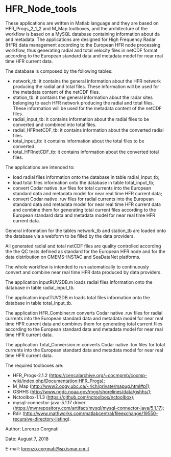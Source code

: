 # HFR_Node_tools
These applications are written in Matlab language and they are based on HFR_Progs_2_1_2 and M_Map toolboxes, and the architecture of the workflow is based on a MySQL database containing information about da and metadata. The applications are designed for High Frequency Radar (HFR) data management according to the European HFR node processing workflow, thus generating radial and total velocity files in netCDF format according to the European standard data and metadata model for near real time HFR current data.

The database is composed by the following tables:
- network_tb: it contains the general information about the HFR network producing the radial and total files. These information will be used for the metadata content of the netCDF files.
- station_tb: it contains the general information about the radar sites belonging to each HFR network producing the radial and total files. These information will be used for the metadata content of the netCDF files.
- radial_input_tb: it contains information about the radial files to be converted and combined into total files.
- radial_HFRnetCDF_tb: it contains information about the converted radial files.
- total_input_tb: it contains information about the total files to be converted.
- total_HFRnetCDF_tb: it contains information about the converted total files.

The applications are intended to:
- load radial files information onto the database in table radial_input_tb;
- load total files information onto the database in table total_input_tb;
- convert Codar native .tuv files for total currents into the European standard data and metadata model for near real time HFR current data;
- convert Codar native .ruv files for radial currents into the European standard data and metadata model for near real time HFR current data and combine them for generating total current files according to the European standard data and metadata model for near real time HFR current data.

General information for the tables network_tb and station_tb are loaded onto the database via a webform to be filled by the data providers.

All generated radial and total netCDF files are quality controlled according the the QC tests defined as standard for the European HFR node and for the data distribution on CMEMS-INSTAC and SeaDataNet platforms.

The whole workflow is intended to run automatically to continuously convert and combine near real time HFR data produced by data providers.

The application inputRUV2DB.m loads radial files information onto the database in table radial_input_tb.

The application inputTUV2DB.m loads total files information onto the database in table total_input_tb.

The application HFR_Combiner.m converts Codar native .ruv files for radial currents into the European standard data and metadata model for near real time HFR current data and combines them for generating total current files according to the European standard data and metadata model for near real time HFR current data.

The application Total_Conversion.m converts Codar native .tuv files for total currents into the European standard data and metadata model for near real time HFR current data.


The required toolboxes are:
- HFR_Progs-2.1.2 (https://cencalarchive.org/~cocmpmb/cocmp-wiki/index.php/Documentation:HFR_Progs); 
- M_Map (http://www2.ocgy.ubc.ca/~rich/private/mapug.html#p1); 
- GSHHS (http://www.ngdc.noaa.gov/mgg/shorelines/data/gshhs/); 
- Nctoolbox-1.1.3 (https://github.com/nctoolbox/nctoolbox); 
- mysql-connector-java-5.1.17 driver (https://mvnrepository.com/artifact/mysql/mysql-connector-java/5.1.17); 
- Rdir (http://www.mathworks.com/matlabcentral/fileexchange/19550-recursive-directory-listing).


Author: Lorenzo Corgnati

Date: August 7, 2018

E-mail: lorenzo.corgnati@sp.ismar.cnr.it

